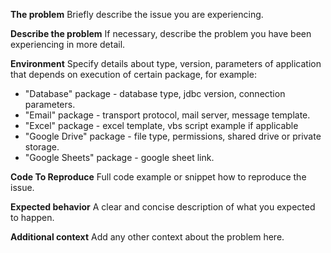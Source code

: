 **The problem**
Briefly describe the issue you are experiencing.

**Describe the problem**
If necessary, describe the problem you have been experiencing in more detail.

**Environment**
Specify details about type, version, parameters of application that depends on execution of certain package, for example:
- "Database" package - database type, jdbc version, connection parameters.
- "Email" package - transport protocol, mail server, message template.
- "Excel" package - excel template, vbs script example if applicable
- "Google Drive" package - file type, permissions, shared drive or private storage.
- "Google Sheets" package - google sheet link. 

**Code To Reproduce**
Full code example or snippet how to reproduce the issue.

**Expected behavior**
A clear and concise description of what you expected to happen.

**Additional context**
Add any other context about the problem here.
